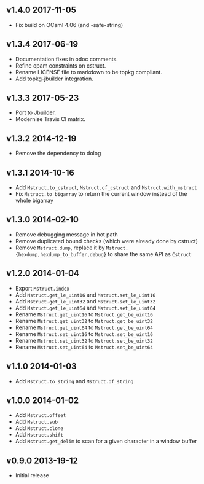 v1.4.0 2017-11-05
-----------------

* Fix build on OCaml 4.06 (and -safe-string)

v1.3.4 2017-06-19
-----------------

* Documentation fixes in odoc comments.
* Refine opam constraints on cstruct.
* Rename LICENSE file to markdown to be topkg compliant.
* Add topkg-jbuilder integration.

v1.3.3 2017-05-23
-----------------

* Port to [Jbuilder](https://github.com/janestreet/jbuilder).
* Modernise Travis CI matrix.

v1.3.2 2014-12-19
-----------------

* Remove the dependency to dolog

v1.3.1 2014-10-16
------------------

* Add `Mstruct.to_cstruct`, `Mstruct.of_cstruct` and `Mstruct.with_mstruct`
* Fix `Mstruct.to_bigarray` to return the current window instead of the whole bigarray

v1.3.0 2014-02-10
----------------

* Remove debugging message in hot path
* Remove duplicated bound checks (which were already done by cstruct)
* Remove `Mstruct.dump`, replace it by `Mstruct.{hexdump,hexdump_to_buffer,debug}`
  to share the same API as `Cstruct`

v1.2.0 2014-01-04
-----------------

* Export `Mstruct.index`
* Add `Mstruct.get_le_uint16` and `Mstruct.set_le_uint16`
* Add `Mstruct.get_le_uint32` and `Mstruct.set_le_uint32`
* Add `Mstruct.get_le_uint64` and `Mstruct.set_le_uint64`
* Rename `Mstruct.get_uint16` to `Mstruct.get_be_uint16`
* Rename `Mstruct.get_uint32` to `Mstruct.get_be_uint32`
* Rename `Mstruct.get_uint64` to `Mstruct.get_be_uint64`
* Rename `Mstruct.set_uint16` to `Mstruct.set_be_uint16`
* Rename `Mstruct.set_uint32` to `Mstruct.set_be_uint32`
* Rename `Mstruct.set_uint64` to `Mstruct.set_be_uint64`

v1.1.0 2014-01-03
-----------------

* Add `Mstruct.to_string` and `Mstruct.of_string`

v1.0.0 2014-01-02
-----------------

* Add `Mstruct.offset`
* Add `Mstruct.sub`
* Add `Mstruct.clone`
* Add `Mstruct.shift`
* Add `Mstruct.get_delim` to scan for a given character in a window buffer

v0.9.0 2013-19-12
-----------------

* Initial release
